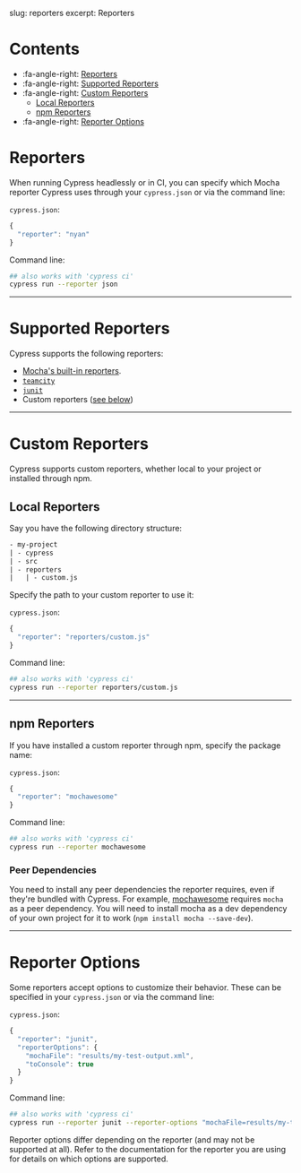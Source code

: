 slug: reporters
excerpt: Reporters

# Contents

- :fa-angle-right: [Reporters](#section-reporters)
- :fa-angle-right: [Supported Reporters](#section-supported-reporters)
- :fa-angle-right: [Custom Reporters](#section-custom-reporters)
  - [Local Reporters](#section-local-reporters)
  - [npm Reporters](#section-npm-reporters)
- :fa-angle-right: [Reporter Options](#section-reporter-options)

# Reporters

When running Cypress headlessly or in CI, you can specify which Mocha reporter Cypress uses through your `cypress.json` or via the command line:

`cypress.json`:

```javascript
{
  "reporter": "nyan"
}
```

Command line:

```bash
## also works with 'cypress ci'
cypress run --reporter json
```

***

# Supported Reporters

Cypress supports the following reporters:

* [Mocha's built-in reporters](https://mochajs.org/#reporters).
* [`teamcity`](https://github.com/cypress-io/mocha-teamcity-reporter)
* [`junit`](https://github.com/michaelleeallen/mocha-junit-reporter)
* Custom reporters ([see below](#section-custom-reporters))

***

# Custom Reporters

Cypress supports custom reporters, whether local to your project or installed through npm.

## Local Reporters

Say you have the following directory structure:

```txt
- my-project
| - cypress
| - src
| - reporters
|   | - custom.js
```

Specify the path to your custom reporter to use it:

`cypress.json`:

```javascript
{
  "reporter": "reporters/custom.js"
}
```

Command line:

```bash
## also works with 'cypress ci'
cypress run --reporter reporters/custom.js
```

***

## npm Reporters

If you have installed a custom reporter through npm, specify the package name:

`cypress.json`:

```javascript
{
  "reporter": "mochawesome"
}
```

Command line:

```bash
## also works with 'cypress ci'
cypress run --reporter mochawesome
```

### Peer Dependencies

You need to install any peer dependencies the reporter requires, even if they're bundled with Cypress. For example, [mochawesome](https://github.com/adamgruber/mochawesome) requires `mocha` as a peer dependency. You will need to install mocha as a dev dependency of your own project for it to work (`npm install mocha --save-dev`).

***

# Reporter Options

Some reporters accept options to customize their behavior. These can be specified in your `cypress.json` or via the command line:

`cypress.json`:

```javascript
{
  "reporter": "junit",
  "reporterOptions": {
    "mochaFile": "results/my-test-output.xml",
    "toConsole": true
  }
}
```

Command line:

```bash
## also works with 'cypress ci'
cypress run --reporter junit --reporter-options "mochaFile=results/my-test-output.xml,toConsole=true"
```

Reporter options differ depending on the reporter (and may not be supported at all). Refer to the documentation for the reporter you are using for details on which options are supported.
